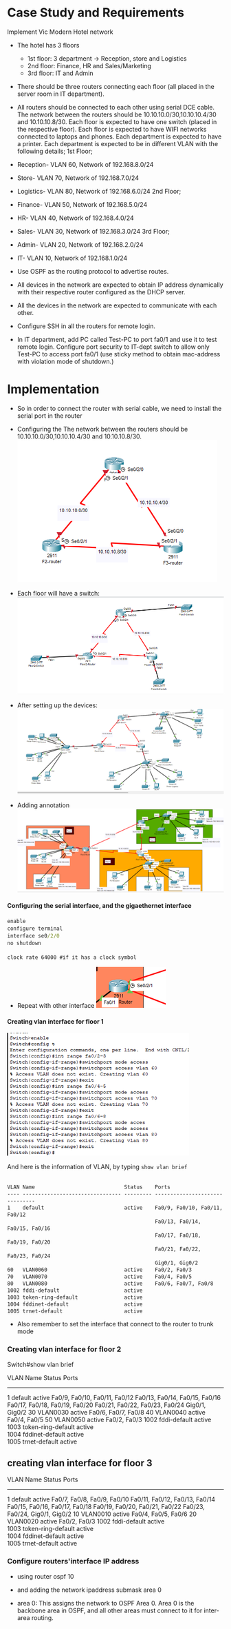 # Case Study and Requirements

Implement Vic Modern Hotel network
- The hotel has 3 floors
    - 1st floor: 3 department -> Reception, store and Logistics
    - 2nd floor: Finance, HR and Sales/Marketing
    - 3rd floor: IT and Admin


- There should be three routers connecting each floor (all placed in the server room in IT department).
- All routers should be connected to each other using serial DCE cable.
The network between the routers should be 10.10.10.0/30,10.10.10.4/30 and 10.10.10.8/30.
Each floor is expected to have one switch (placed in the respective floor).
Each floor is expected to have WIFI networks connected to laptops and phones.
Each department is expected to have a printer.
Each department is expected to be in different VLAN with the following details;
1st Floor;
- Reception- VLAN 60, Network of 192.168.8.0/24
- Store- VLAN 70, Network of 192.168.7.0/24
- Logistics- VLAN 80, Network of 192.168.6.0/24
2nd Floor;
- Finance- VLAN 50, Network of 192.168.5.0/24
- HR- VLAN 40, Network of 192.168.4.0/24
- Sales- VLAN 30, Network of 192.168.3.0/24
3rd Floor;
- Admin- VLAN 20, Network of 192.168.2.0/24
- IT- VLAN 10, Network of 192.168.1.0/24

- Use OSPF as the routing protocol to advertise routes.
- All devices in the network are expected to obtain IP address dynamically with their respective router configured as the DHCP server.
- All the devices in the network are expected to communicate with each other.
- Configure SSH in all the routers for remote login.
- In IT department, add PC called Test-PC to port fa0/1 and use it to test remote login.
Configure port security to IT-dept switch to allow only Test-PC to access port fa0/1 (use sticky method to obtain mac-address with violation mode of shutdown.)


# Implementation
- So in order to connect the router with serial cable, we need to install the serial port in the router


- Configuring the The network between the routers should be 10.10.10.0/30,10.10.10.4/30 and 10.10.10.8/30.
![alt text](images/image.png)

- Each floor will have a switch:
![alt text](image.png)


- After setting up the devices:
![alt text](image-1.png)

- Adding annotation
![alt text](image-2.png)

#### Configuring the serial interface, and the gigaethernet interface

```cmd
enable
configure terminal
interface se0/2/0 
no shutdown

clock rate 64000 #if it has a clock symbol
```
- Repeat with other interface
![alt text](image-3.png)

#### Creating vlan interface for floor 1
![alt text](image-4.png)

And here is the information of VLAN, by typing `show vlan brief`
```

VLAN Name                             Status    Ports
---- -------------------------------- --------- -------------------------------
1    default                          active    Fa0/9, Fa0/10, Fa0/11, Fa0/12
                                                Fa0/13, Fa0/14, Fa0/15, Fa0/16
                                                Fa0/17, Fa0/18, Fa0/19, Fa0/20
                                                Fa0/21, Fa0/22, Fa0/23, Fa0/24
                                                Gig0/1, Gig0/2
60   VLAN0060                         active    Fa0/2, Fa0/3
70   VLAN0070                         active    Fa0/4, Fa0/5
80   VLAN0080                         active    Fa0/6, Fa0/7, Fa0/8
1002 fddi-default                     active    
1003 token-ring-default               active    
1004 fddinet-default                  active    
1005 trnet-default                    active  
```

- Also remember to set the interface that connect to the router to trunk mode



### Creating vlan interface for floor 2
Switch#show vlan brief

VLAN Name                             Status    Ports
---- -------------------------------- --------- -------------------------------
1    default                          active    Fa0/9, Fa0/10, Fa0/11, Fa0/12
                                                Fa0/13, Fa0/14, Fa0/15, Fa0/16
                                                Fa0/17, Fa0/18, Fa0/19, Fa0/20
                                                Fa0/21, Fa0/22, Fa0/23, Fa0/24
                                                Gig0/1, Gig0/2
30   VLAN0030                         active    Fa0/6, Fa0/7, Fa0/8
40   VLAN0040                         active    Fa0/4, Fa0/5
50   VLAN0050                         active    Fa0/2, Fa0/3
1002 fddi-default                     active    
1003 token-ring-default               active    
1004 fddinet-default                  active    
1005 trnet-default                    active



## creating vlan interface for floor 3

VLAN Name                             Status    Ports
---- -------------------------------- --------- -------------------------------
1    default                          active    Fa0/7, Fa0/8, Fa0/9, Fa0/10
                                                Fa0/11, Fa0/12, Fa0/13, Fa0/14
                                                Fa0/15, Fa0/16, Fa0/17, Fa0/18
                                                Fa0/19, Fa0/20, Fa0/21, Fa0/22
                                                Fa0/23, Fa0/24, Gig0/1, Gig0/2
10   VLAN0010                         active    Fa0/4, Fa0/5, Fa0/6
20   VLAN0020                         active    Fa0/2, Fa0/3
1002 fddi-default                     active    
1003 token-ring-default               active    
1004 fddinet-default                  active    
1005 trnet-default                    active 



### Configure routers'interface IP address

- using router ospf 10
- and adding the network ipaddress submask area 0

- area 0: This assigns the network to OSPF Area 0. Area 0 is the backbone area in OSPF, and all other areas must connect to it for inter-area routing.

